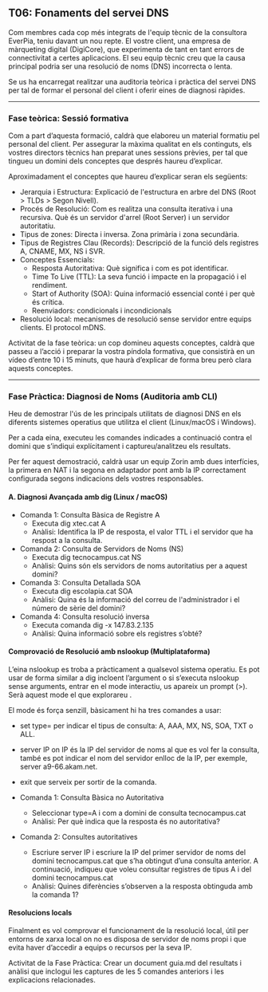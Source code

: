 ## T06: Fonaments del servei DNS

Com membres cada cop més integrats de l'equip tècnic de la consultora EverPia, teniu davant un nou repte. El vostre client, una empresa de màrqueting digital (DigiCore), que experimenta de tant en tant errors de connectivitat a certes aplicacions. El seu equip tècnic creu que la causa principal podria ser una resolució de noms (DNS) incorrecta o lenta.

Se us ha encarregat realitzar una auditoria teòrica i pràctica del servei DNS per tal de formar el personal del client i oferir eines de diagnosi ràpides.

--- 

### Fase teòrica: Sessió formativa
Com a part d’aquesta formació, caldrà que elaboreu un material formatiu pel personal del client. Per assegurar la màxima qualitat en els continguts, els vostres directors tècnics han preparat unes sessions prèvies, per tal que tingueu un domini dels conceptes que després haureu d’explicar.

Aproximadament el conceptes que haureu d’explicar seran els següents:

- Jerarquia i Estructura: Explicació de l'estructura en arbre del DNS (Root > TLDs > Segon Nivell).
- Procés de Resolució: Com es realitza una consulta iterativa i una recursiva. Què és un servidor d'arrel (Root Server) i un servidor autoritatiu.
- Tipus de zones: Directa i inversa. Zona primària i zona secundària.
- Tipus de Registres Clau (Records): Descripció de la funció dels registres A, CNAME, MX, NS i SVR.
- Conceptes Essencials:
  - Resposta Autoritativa: Què significa i com es pot identificar.
  - Time To Live (TTL): La seva funció i impacte en la propagació i el rendiment.
  - Start of Authority (SOA): Quina informació essencial conté i per què és crítica.
  - Reenviadors: condicionals i incondicionals
- Resolució local: mecanismes de resolució sense servidor entre equips clients. El protocol mDNS.

Activitat de la fase teòrica: un cop domineu aquests conceptes, caldrà que passeu a l’acció i preparar la vostra píndola formativa, que consistirà en un vídeo d’entre 10 i 15 minuts, que haurà d’explicar de forma breu però clara aquests conceptes.

---

### Fase Pràctica: Diagnosi de Noms (Auditoria amb CLI)

Heu de demostrar l'ús de les principals utilitats de diagnosi DNS en els diferents sistemes operatius que utilitza el client (Linux/macOS i Windows).

Per a cada eina, executeu les comandes indicades a continuació contra el domini que s’indiqui explícitament i captureu/analitzeu els resultats.

Per fer aquest demostració, caldrà usar un equip Zorin amb dues interfícies, la primera en NAT i la segona en adaptador pont amb la IP correctament configurada segons indicacions dels vostres responsables.

#### A. Diagnosi Avançada amb dig (Linux / macOS)
- Comanda 1: Consulta Bàsica de Registre A
  - Executa dig xtec.cat A
  - Anàlisi: Identifica la IP de resposta, el valor TTL i el servidor que ha respost a la consulta.
- Comanda 2: Consulta de Servidors de Noms (NS)
  - Executa dig tecnocampus.cat NS
  - Anàlisi: Quins són els servidors de noms autoritatius per a aquest domini?
- Comanda 3: Consulta Detallada SOA
  - Executa dig escolapia.cat SOA
  - Anàlisi: Quina és la informació del correu de l'administrador i el número de sèrie del domini?
- Comanda 4: Consulta resolució inversa
  - Executa comanda dig -x 147.83.2.135
  - Anàlisi: Quina informació sobre els registres s’obté?

#### Comprovació de Resolució amb nslookup (Multiplataforma)
L’eina nslookup es troba a pràcticament a qualsevol sistema operatiu. Es pot usar de forma similar a dig incloent l’argument o si s’executa nslookup sense arguments, entrar en el mode interactiu, us apareix un prompt (>). Serà aquest mode el que explorareu . 

El mode és força senzill, bàsicament hi ha tres comandes a usar:
- set type= per indicar el tipus de consulta: A, AAA, MX, NS, SOA, TXT o ALL.
- server IP on IP és la IP del servidor de noms al que es vol fer la consulta, també es pot indicar el nom del servidor enlloc de la IP, per exemple, server a9-66.akam.net.
- exit que serveix per sortir de la comanda.


- Comanda 1: Consulta Bàsica no Autoritativa
  - Seleccionar type=A i com a domini de consulta tecnocampus.cat
  - Anàlisi: Per què indica que la resposta és no autoritativa?
- Comanda 2: Consultes autoritatives
  - Escriure server IP i escriure la IP del primer servidor de noms del domini tecnocampus.cat que s’ha obtingut d’una    consulta anterior. A continuació, indiqueu que voleu consultar registres de tipus A i del domini tecnocampus.cat
  - Anàlisi: Quines diferències s’observen a la resposta obtinguda amb la comanda 1?
 

#### Resolucions locals
Finalment es vol comprovar el funcionament de la resolució local, útil per entorns de xarxa local on no es disposa de servidor de noms propi i que evita haver d’accedir a equips o recursos per la seva IP.

Activitat de la Fase Pràctica: Crear un document guia.md del resultats i anàlisi que inclogui les captures de les 5 comandes anteriors i les explicacions relacionades.

